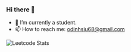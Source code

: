 ### Hi there 👋

- 🔭 I’m currently a student.
- 📫 How to reach me: odinhsiu68@gmail.com

![Leetcode Stats](https://leetcard.jacoblin.cool/odinx123?ext=heatmap)
